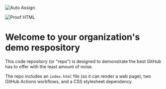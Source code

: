 ![Auto Assign](https://github.com/Quantum-Software-Development/demo-repository/actions/workflows/auto-assign.yml/badge.svg)

![Proof HTML](https://github.com/Quantum-Software-Development/demo-repository/actions/workflows/proof-html.yml/badge.svg)

# Welcome to your organization's demo respository
This code repository (or "repo") is designed to demonstrate the best GitHub has to offer with the least amount of noise.

The repo includes an `index.html` file (so it can render a web page), two GitHub Actions workflows, and a CSS stylesheet dependency.
